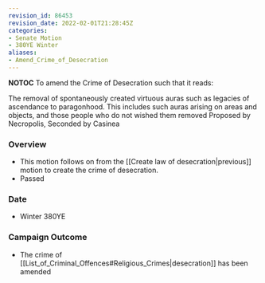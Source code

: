 ```yaml
---
revision_id: 86453
revision_date: 2022-02-01T21:28:45Z
categories:
- Senate Motion
- 380YE Winter
aliases:
- Amend_Crime_of_Desecration
---
```



__NOTOC__
To amend the Crime of Desecration such that it reads:

The removal of spontaneously created virtuous auras such as legacies of ascendance to paragonhood. This includes such auras arising on areas and objects, and those people who do not wished them removed
Proposed by Necropolis, Seconded by Casinea

### Overview
* This motion follows on from the [[Create law of desecration|previous]] motion to create the crime of desecration.
* Passed

### Date
* Winter 380YE

### Campaign Outcome
* The crime of [[List_of_Criminal_Offences#Religious_Crimes|desecration]] has been amended